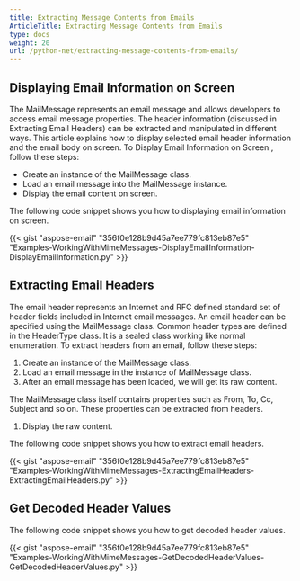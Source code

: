 ```yaml
---
title: Extracting Message Contents from Emails
ArticleTitle: Extracting Message Contents from Emails
type: docs
weight: 20
url: /python-net/extracting-message-contents-from-emails/
---
```



## **Displaying Email Information on Screen**
The MailMessage represents an email message and allows developers to access email message properties. The header information (discussed in Extracting Email Headers) can be extracted and manipulated in different ways. This article explains how to display selected email header information and the email body on screen. To Display Email Information on Screen , follow these steps:

- Create an instance of the MailMessage class.
- Load an email message into the MailMessage instance.
- Display the email content on screen.

The following code snippet shows you how to displaying email information on screen.



{{< gist "aspose-email" "356f0e128b9d45a7ee779fc813eb87e5" "Examples-WorkingWithMimeMessages-DisplayEmailInformation-DisplayEmailInformation.py" >}}
## **Extracting Email Headers**
The email header represents an Internet and RFC defined standard set of header fields included in Internet email messages. An email header can be specified using the MailMessage class. Common header types are defined in the HeaderType class. It is a sealed class working like normal enumeration. To extract headers from an email, follow these steps:

1. Create an instance of the MailMessage class.
1. Load an email message in the instance of MailMessage class.
1. After an email message has been loaded, we will get its raw content.

The MailMessage class itself contains properties such as From, To, Cc, Subject and so on. These properties can be extracted from headers.

1. Display the raw content.

The following code snippet shows you how to extract email headers.



{{< gist "aspose-email" "356f0e128b9d45a7ee779fc813eb87e5" "Examples-WorkingWithMimeMessages-ExtractingEmailHeaders-ExtractingEmailHeaders.py" >}}
## **Get Decoded Header Values**
The following code snippet shows you how to get decoded header values.



{{< gist "aspose-email" "356f0e128b9d45a7ee779fc813eb87e5" "Examples-WorkingWithMimeMessages-GetDecodedHeaderValues-GetDecodedHeaderValues.py" >}}
